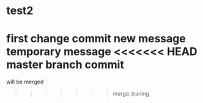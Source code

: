 # test2

first change commit
new message
temporary message
<<<<<<< HEAD
master branch commit
=======
will be merged
>>>>>>> merge_traning
